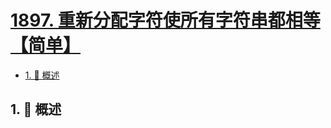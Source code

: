 # [1897. 重新分配字符使所有字符串都相等【简单】](https://github.com/Tdahuyou/TNotes.leetcode/tree/main/notes/1897.%20%E9%87%8D%E6%96%B0%E5%88%86%E9%85%8D%E5%AD%97%E7%AC%A6%E4%BD%BF%E6%89%80%E6%9C%89%E5%AD%97%E7%AC%A6%E4%B8%B2%E9%83%BD%E7%9B%B8%E7%AD%89%E3%80%90%E7%AE%80%E5%8D%95%E3%80%91)

<!-- region:toc -->

- [1. 📝 概述](#1--概述)

<!-- endregion:toc -->

## 1. 📝 概述
